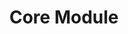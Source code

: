 ---
title: Core Module
description: All repitories regarding the Core services.
category: 'Modules'
position: 4
---